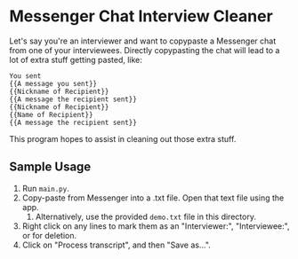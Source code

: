 # Messenger Chat Interview Cleaner

Let's say you're an interviewer and want to copypaste a Messenger chat from one
of your interviewees. Directly copypasting the chat will lead to a lot of extra
stuff getting pasted, like:

```
You sent
{{A message you sent}}
{{Nickname of Recipient}}
{{A message the recipient sent}}
{{Nickname of Recipient}}
{{Name of Recipient}}
{{A message the recipient sent}}
```

This program hopes to assist in cleaning out those extra stuff.

## Sample Usage

1. Run `main.py`.
2. Copy-paste from Messenger into a .txt file. Open that text file using the app.
   1. Alternatively, use the provided `demo.txt` file in this directory.
3. Right click on any lines to mark them as an "Interviewer:", "Interviewee:", or for deletion.
4. Click on "Process transcript", and then "Save as...".
